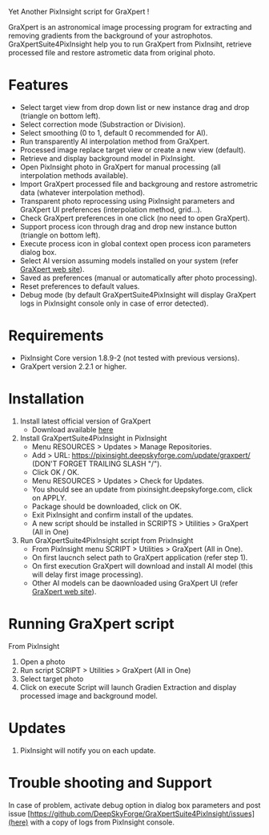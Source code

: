 Yet Another PixInsight script for GraXpert !

GraXpert is an astronomical image processing program for extracting and removing gradients from the background of your astrophotos.
GraXpertSuite4PixInsight help you to run GraXpert from PixInsiht, retrieve processed file and restore astrometic data from original photo.

# Features
- Select target view from drop down list or new instance drag and drop (triangle on bottom left).
- Select correction mode (Substraction or Division).
- Select smoothing (0 to 1, default 0 recommended for AI).
- Run transparently AI interpolation method from GraXpert.
- Processed image replace target view or create a new view (default).
- Retrieve and display background model in PixInsight.
- Open PixInsight photo in GraXpert for manual processing (all interpolation methods available).
- Import GraXpert processed file and backgroung and restore astrometric data (whatever interpolation method).
- Transparent photo reprocessing using PixInsight parameters and GraXpert UI preferences (interpolation method, grid...). 
- Check GraXpert preferences in one click (no need to open GraXpert).
- Support process icon through drag and drop new instance button (triangle on bottom left).
- Execute process icon in global context open process icon parameters dialog box.
- Select AI version assuming models installed on your system (refer [GraXpert web site](https://www.graxpert.com/)).
- Saved as preferences (manual or automatically after photo processing).
- Reset preferences to default values.
- Debug mode (by default GraXpertSuite4PixInsight will display GraXpert logs in PixInsight console only in case of error detected).

# Requirements
- PixInsight Core version 1.8.9-2 (not tested with previous versions).
- GraXpert version 2.2.1 or higher.

# Installation
1. Install latest official version of GraXpert
	- Download available [here](https://github.com/Steffenhir/GraXpert/releases/latest)
2. Install GraXpertSuite4PixInsight in PixInsight
	- Menu RESOURCES > Updates > Manage Repositories.
	- Add > URL: https://pixinsight.deepskyforge.com/update/graxpert/ (DON'T FORGET TRAILING SLASH "/").
	- Click OK / OK.
	- Menu RESOURCES > Updates > Check for Updates.
	- You should see an update from pixinsight.deepskyforge.com, click on APPLY.
	- Package should be downloaded, click on OK.
	- Exit PixInsight and confirm install of the updates.
	- A new script should be installed in SCRIPTS > Utilities > GraXpert (All in One)
3. Run GraXpertSuite4PixInsight script from PrixInsight
	- From PixInsight menu SCRIPT > Utilities > GraXpert (All in One).
	- On first laucnch select path to GraXpert application (refer step 1).
	- On first execution GraXpert will download and install AI model (this will delay first image processing).
	- Other AI models can be daownloaded using GraXpert UI (refer [GraXpert web site](https://www.graxpert.com/)).

# Running GraXpert script
From PixInsight
1. Open a photo
2. Run script SCRIPT > Utilities > GraXpert (All in One)
3. Select target photo
4. Click on execute
Script will launch Gradien Extraction and display processed image and background model.

# Updates
1. PixInsight will notify you on each update.

# Trouble shooting and Support
In case of problem, activate debug option in dialog box parameters and post issue [https://github.com/DeepSkyForge/GraXpertSuite4PixInsight/issues](here) with a copy of logs from PixInsight console.
